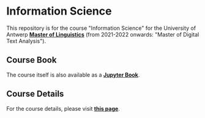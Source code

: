 # Information Science

This repository is for the course "Information Science" for the University of Antwerp __[Master of Linguistics](https://www.uantwerpen.be/en/study/programmes/all-programmes/digital-text-analysis/)__ (from 2021-2022 onwards: "Master of Digital Text Analysis").

## Course Book

The course itself is also available as a __[Jupyter Book](https://tomdeneire.github.io/InformationScience)__.

## Course Details

For the course details, please visit __[this page](https://tomdeneire.github.io/InformationScience/coursedetails.html)__.
